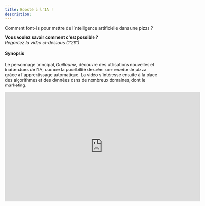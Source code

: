 ```yaml
---
title: Boosté à l'IA !
description:
---
```


Comment font-ils pour mettre de l’intelligence artificielle dans une pizza ?

**Vous voulez savoir comment c'est possible ?**  
_Regardez la vidéo ci-dessous (1'26")_

#### Synopsis
Le personnage principal, _Guillaume_, découvre des utilisations nouvelles et inattendues de l'IA, comme la possibilité de créer une recette de pizza grâce à l'apprentissage automatique. La vidéo s'intéresse ensuite à la place des algorithmes et des données dans de nombreux domaines, dont le marketing.


<center><iframe width="640" height="360" src="https://www.youtube.com/embed/97ZljRHjJq8?rel=0&showinfo=0&cc_load_policy=1&hl=fr&modestbranding=1" frameborder="0" allowfullscreen></iframe></center>
